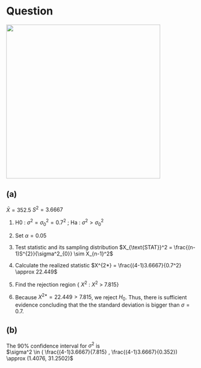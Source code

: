 # Question
<img width="409" src="https://github.com/user-attachments/assets/e63d5325-ccac-43a4-9c68-1dd94a7e4ea1"/>   

## (a)
$\bar{X}=352.5$
$S^2=3.6667$

1. H0 : $\sigma^2 = \sigma_{0}^2 = 0.7^2$ ; Ha : $\sigma^2 > \sigma_{0}^2$
2. Set $\alpha = 0.05$
3. Test statistic and its sampling distribution
$X_{\text{STAT}}^2 = \frac{(n-1)S^{2}}{\sigma^2_{0}} \sim X_{n-1}^2$

4. Calculate the realized statistic
   $X^{2*} = \frac{(4-1)3.6667}{0.7^2} \approx 22.449$
5. Find the rejection region { $X^2$ : $X^2$ > 7.815}
6. Because $X^{2*}=22.449 > 7.815$, we reject $H_{0}$. Thus, there is sufficient evidence concluding that the the standard deviation is bigger than $\sigma=0.7$.

## (b)
The 90% confidence interval for $\sigma^2$ is    
$\sigma^2 \in ( \frac{(4-1)3.6667}{7.815} , \frac{(4-1)3.6667}{0.352}) \approx (1.4076, 31.2502)$
